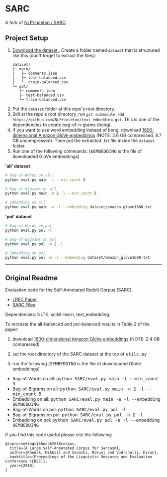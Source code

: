 # SARC
A fork of [NLPrinceton / SARC](https://github.com/NLPrinceton/SARC).

## Project Setup
1. [Download the dataset.](https://nlp.cs.princeton.edu/SARC/2.0/). Create a folder named `dataset` that is structured like this (don't forget to extract the files):
   ``` 
   dataset/
   ├─ main/
   |   ├─ comments.json
   |   ├─ test-balanced.csv
   |   └─ train-balanced.csv
   └─ pol/
      ├─ comments.json
      ├─ test-balanced.csv
      └─ train-balanced.csv
   ``` 
2. Put the `dataset` folder at this repo's root directory.
3. Still at the repo's root directory, run `git submodule add https://github.com/NLPrinceton/text_embedding.git`. This is one of the dependencies to create bag-of-n-grams (bong).
4. If you want to use word embedding instead of bong, download [1600-dimensional Amazon GloVe embeddings](http://nlp.cs.princeton.edu/DisC/amazon_glove1600.txt.bz2) (NOTE: 2.6 GB compressed, 8.7 GB uncompressed). Then put the extracted .txt file inside the `dataset` folder.
5. Run one of the following commands: (<tt>$EMBEDDING</tt> is the file of downloaded GloVe embeddings)

**'all' dataset**
```bash
# Bag-of-Words on all:
python eval.py main -l --min_count 5

# Bag-of-Bigrams on all
python eval.py main -n 2 -l --min_count 5

# Embedding on all
python eval.py main -e -l --embedding dataset/amazon_glove1600.txt
```

**'pol' dataset**
```bash
# Bag-of-Words on pol
python eval.py pol -l

# Bag-of-Bigrams on pol
python eval.py pol -n 2 -l

# Embedding on pol
python eval.py pol -e -l --embedding dataset/amazon_glove1600.txt
```

---

## Original Readme
Evaluation code for the Self-Annotated Reddit Corpus (SARC).
  * [LREC Paper](http://www.lrec-conf.org/proceedings/lrec2018/pdf/160.pdf)
  * [SARC Files](http://nlp.cs.princeton.edu/SARC/2.0/)
  
Dependencies: NLTK, scikit-learn, text_embedding.

To recreate the all-balanced and pol-balanced results in Table 2 of the paper:

1. download [1600-dimensional Amazon GloVe embeddings](http://nlp.cs.princeton.edu/DisC/amazon_glove1600.txt.bz2) (NOTE: 2.4 GB compressed)
  
2. set the root directory of the SARC dataset at the top of <tt>utils.py</tt>
  
3. run the following (<tt>$EMBEDDING</tt> is the file of downloaded GloVe embeddings)
  * Bag-of-Words on all: <tt>python SARC/eval.py main -l --min_count 5</tt>
  * Bag-of-Bigrams on all: <tt>python SARC/eval.py main -n 2 -l --min_count 5</tt>
  * Embedding on all: <tt>python SARC/eval.py main -e -l --embedding $EMBEDDING</tt>
  * Bag-of-Words on pol: <tt>python SARC/eval.py pol -l</tt>
  * Bag-of-Bigrams on pol: <tt>python SARC/eval.py pol -n 2 -l</tt>
  * Embedding on pol: <tt>python SARC/eval.py pol -e -l --embedding $EMBEDDING</tt>

If you find this code useful please cite the following:

    @inproceedings{khodak2018corpus,
      title={A Large Self-Annotated Corpus for Sarcasm},
      author={Khodak, Mikhail and Saunshi, Nikunj and Vodrahalli, Kiran},
      booktitle={Proceedings of the Linguistic Resource and Evaluation Conference (LREC)},
      year={2018}
    }
